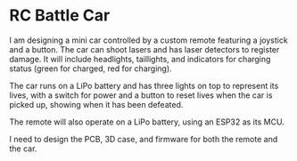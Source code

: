 # RC Battle Car

I am designing a mini car controlled by a custom remote featuring a joystick and a button. The car can shoot lasers and has laser detectors to register damage. It will include headlights, taillights, and indicators for charging status (green for charged, red for charging).

The car runs on a LiPo battery and has three lights on top to represent its lives, with a switch for power and a button to reset lives when the car is picked up, showing when it has been defeated.

The remote will also operate on a LiPo battery, using an ESP32 as its MCU.

I need to design the PCB, 3D case, and firmware for both the remote and the car.
